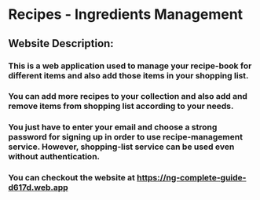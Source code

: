 # Recipes - Ingredients Management


## Website Description:
### This is a web application used to manage your recipe-book for different items and also add those items in your shopping list.
### You can add more recipes to your collection and also add and remove items from shopping list according to your needs.
### You just have to enter your email and choose a strong password for signing up in order to use recipe-management service. However, shopping-list service can be used even without authentication.
### You can checkout the website at https://ng-complete-guide-d617d.web.app
